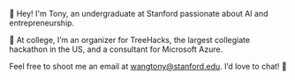 👋 Hey! I'm Tony, an undergraduate at Stanford passionate about AI and entrepreneurship.

🌲 At college, I’m  an organizer for TreeHacks, the largest collegiate hackathon in the US, and a consultant for Microsoft Azure.

Feel free to shoot me an email at wangtony@stanford.edu. I’d love to chat! 🚀

<!--
**tonywangs/tonywangs** is a ✨ _special_ ✨ repository because its `README.md` (this file) appears on your GitHub profile.

Here are some ideas to get you started:

- 🔭 I’m currently working on ...
- 🌱 I’m currently learning ...
- 👯 I’m looking to collaborate on ...
- 🤔 I’m looking for help with ...
- 💬 Ask me about ...
- 📫 How to reach me: ...
- 😄 Pronouns: ...
- ⚡ Fun fact: ...
-->
